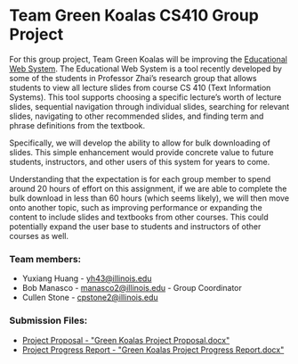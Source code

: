 # Team Green Koalas CS410 Group Project

For this group project, Team Green Koalas will be improving the [Educational Web System](http://timan102.cs.illinois.edu/explanation//slide/cs-410/0).  The Educational Web System is a tool recently developed by some of the students in Professor Zhai’s research group that allows students to view all lecture slides from course CS 410 (Text Information Systems).  This tool supports choosing a specific lecture’s worth of lecture slides, sequential navigation through individual slides, searching for relevant slides, navigating to other recommended slides, and finding term and phrase definitions from the textbook.

Specifically, we will develop the ability to allow for bulk downloading of slides.  This simple enhancement would provide concrete value to future students, instructors, and other users of this system for years to come.

Understanding that the expectation is for each group member to spend around 20 hours of effort on this assignment, if we are able to complete the bulk download in less than 60 hours (which seems likely), we will then move onto another topic, such as improving performance or expanding the content to include slides and textbooks from other courses.  This could potentially expand the user base to students and instructors of other courses as well.

### Team members:
*	Yuxiang Huang - yh43@illinois.edu
*	Bob Manasco - manasco2@illinois.edu - Group Coordinator
*	Cullen Stone - cpstone2@illinois.edu

### Submission Files:
*	[Project Proposal - "Green Koalas Project Proposal.docx"](https://github.com/bo8b/CourseProject/blob/main/Green%20Koalas%20Project%20Proposal.docx)
*	[Project Progress Report - "Green Koalas Project Progress Report.docx"](https://github.com/bo8b/CourseProject/blob/main/Green%20Koalas%20Project%20Progress%20Report.docx)

